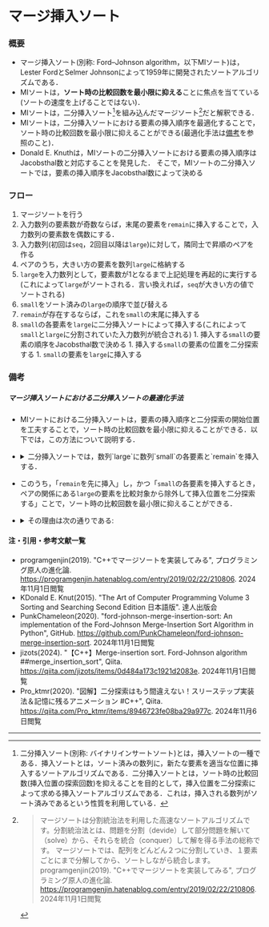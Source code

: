 # マージ挿入ソート

### 概要
- マージ挿入ソート(別称: Ford–Johnson algorithm，以下MIソート)は，Lester FordとSelmer Johnsonによって1959年に開発されたソートアルゴリズムである．
- MIソートは，**ソート時の比較回数を最小限に抑える**ことに焦点を当てている(ソートの速度を上げることではない)．
- MIソートは，二分挿入ソート[^1]を組み込んだマージソート[^2]だと解釈できる．
- MIソートは，二分挿入ソートにおける要素の挿入順序を最適化することで，ソート時の比較回数を最小限に抑えることができる(最適化手法は[備考](#備考)を参照のこと)．
- Donald E. Knuthは，MIソートの二分挿入ソートにおける要素の挿入順序はJacobsthal数と対応することを発見した．
  そこで，MIソートの二分挿入ソートでは，要素の挿入順序をJacobsthal数によって決める

### フロー
1. マージソートを行う
  1. 入力数列の要素数が奇数ならば，末尾の要素を`remain`に挿入することで，入力数列の要素数を偶数にする．
  1. 入力数列(初回は`seq`，2回目以降は`large`)に対して，隣同士で昇順のペアを作る
  1. ペアのうち，大きい方の要素を数列`large`に格納する
  1. `large`を入力数列として，要素数が1となるまで上記処理を再起的に実行する(これによって`large`がソートされる．言い換えれば，`seq`が大きい方の値でソートされる)
  1. `small`をソート済みの`large`の順序で並び替える
  1. `remain`が存在するならば，これを`small`の末尾に挿入する
  1. `small`の各要素を`large`に二分挿入ソートによって挿入する(これによって`small`と`large`に分割されていた入力数列が統合される)
    1. 挿入する`small`の要素の順序をJacobsthal数で決める
    1. 挿入する`small`の要素の位置を二分探索する
    1. `small`の要素を`large`に挿入する



### 備考
##### マージ挿入ソートにおける二分挿入ソートの最適化手法
- MIソートにおける二分挿入ソートは，要素の挿入順序と二分探索の開始位置を工夫することで，ソート時の比較回数を最小限に抑えることができる．以下では，この方法について説明する．
- <details>
  <summary>二分挿入ソートでは，数列`large`に数列`small`の各要素と`remain`を挿入する．</summary>
  <dl>
    <dt>数列`large`</dt>
    <dd>数列`large`とは，入力数列を再起的に分割した2組のペアのうち，大きい方の要素数列である．</dd>
    <dt>数列`small`</dt>
    <dd>数列`small`とは，入力数列を再起的に分割した2組のペアのうち，小さい方の要素数列である．</dd>
    <dt>`remain`</dt>
    <dd>`remain`とは，入力数列が奇数の時に格納する入力数列の末尾の要素である．</dd>
  </dl>
  </details>
- このうち，「`remain`を先に挿入」し，かつ「`small`の各要素を挿入するとき，ペアの関係にある`large`の要素を比較対象から除外して挿入位置を二分探索する」ことで，ソート時の比較回数を最小限に抑えることができる．
- <details>
  <summary>その理由は次の通りである:</summary>

    - 二分挿入ソートを実行する際，数列`large`はソート済みである．

    - `small`の各要素は，これのペアである`large`の要素よりも必ず小さい．

    - `large`の各要素と`small`の各要素の1対1のペアは，`smallAndLargePairs`に格納されている．

    - よって，`large`に`small`の各要素を挿入するとき，自身と対応関係にある`large`の各要素を比較対象から除外できる．

    - 被挿入数列の要素数が同数のとき，比較対象が`small`よりも多い`remain`を先に挿入することで，比較回数を減らすことができる．

  </details>



#### 注・引用・参考文献一覧
- programgenjin(2019). "C++でマージソートを実装してみる", プログラミング原人の進化論. <https://programgenjin.hatenablog.com/entry/2019/02/22/210806>. 2024年11月1日閲覧
- KDonald E. Knut(2015). "The Art of Computer Programming Volume 3 Sorting and Searching Second Edition 日本語版". 達人出版会
- PunkChameleon(2020). "ford-johnson-merge-insertion-sort: An implementation of the Ford-Johnson Merge-Insertion Sort Algorithm in Python", GitHub. <https://github.com/PunkChameleon/ford-johnson-merge-insertion-sort>. 2024年11月1日閲覧
- jizots(2024). "【C++】Merge-insertion sort. Ford-Johnson algorithm ##merge_insertion_sort", Qiita. <https://qiita.com/jizots/items/0d484a173c1921d2083e>. 2024年11月1日閲覧
- Pro_ktmr(2020). "図解】二分探索はもう間違えない！スリーステップ実装法＆記憶に残るアニメーション #C++", Qiita. <https://qiita.com/Pro_ktmr/items/8946723fe08ba29a977c>. 2024年11月6日閲覧

---

[^1]: 二分挿入ソート(別称: バイナリインサートソート)とは，挿入ソートの一種である．挿入ソートとは，ソート済みの数列に，新たな要素を適当な位置に挿入するソートアルゴリズムである．二分挿入ソートとは，ソート時の比較回数(挿入位置の探索回数)を抑えることを目的として，挿入位置を二分探索によって求める挿入ソートアルゴリズムである．これは，挿入される数列がソート済みであるという性質を利用している．

[^2]: > マージソートは分割統治法を利用した高速なソートアルゴリズムです。分割統治法とは、問題を分割（devide）して部分問題を解いて（solve）から、それらを統合（conquer）して解を得る手法の総称です。
マージソートでは、配列をどんどん２つに分割していき、１要素ごとにまで分解してから、ソートしながら統合します。
programgenjin(2019). "C++でマージソートを実装してみる", プログラミング原人の進化論. <https://programgenjin.hatenablog.com/entry/2019/02/22/210806>. 2024年11月1日閲覧
